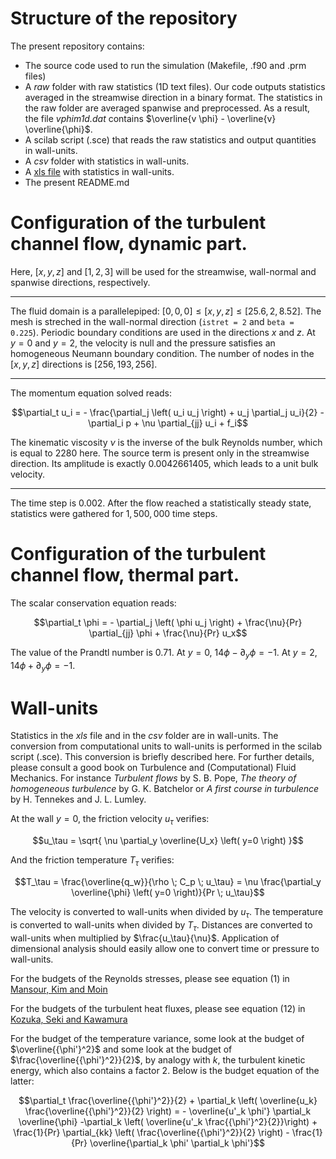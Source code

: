 # Structure of the repository

The present repository contains:

- The source code used to run the simulation (Makefile, .f90 and .prm files)
- A *raw* folder with raw statistics (1D text files). Our code outputs statistics averaged in the streamwise direction in a binary format. The statistics in the raw folder are averaged spanwise and preprocessed. As a result, the file *vphim1d.dat* contains $`\overline{v \phi} - \overline{v} \overline{\phi}`$.
- A scilab script (.sce) that reads the raw statistics and output quantities in wall-units.
- A *csv* folder with statistics in wall-units.
- A [xls file](/../raw/master/robin_14/robin_14.xls) with statistics in wall-units.
- The present README.md

# Configuration of the turbulent channel flow, dynamic part.

Here, $`[x,y,z]`$ and $`[1,2,3]`$ will be used for the streamwise, wall-normal and spanwise directions, respectively.

---

The fluid domain is a parallelepiped: $`[0,0,0] \leq [x,y,z] \leq [25.6, 2, 8.52]`$. The mesh is streched in the wall-normal direction (`istret = 2` and `beta = 0.225`). Periodic boundary conditions are used in the directions $`x`$ and $`z`$. At $`y=0`$ and $`y=2`$, the velocity is null and the pressure satisfies an homogeneous Neumann boundary condition. The number of nodes in the $`[x,y,z]`$ directions is $`[256, 193, 256]`$.

---

The momentum equation solved reads:
```math
\partial_t u_i = - \frac{\partial_j \left( u_i u_j \right) + u_j \partial_j u_i}{2} - \partial_i p + \nu \partial_{jj} u_i + f_i
```
The kinematic viscosity $`\nu`$ is the inverse of the bulk Reynolds number, which is equal to $`2280`$ here. The source term is present only in the streamwise direction. Its amplitude is exactly $`0.0042661405`$, which leads to a unit bulk velocity.

---

The time step is $`0.002`$. After the flow reached a statistically steady state, statistics were gathered for $`1,500,000`$ time steps.

# Configuration of the turbulent channel flow, thermal part.

The scalar conservation equation reads:
```math
\partial_t \phi = - \partial_j \left( \phi u_j \right) + \frac{\nu}{Pr} \partial_{jj} \phi + \frac{\nu}{Pr} u_x
```
The value of the Prandtl number is $`0.71`$. At $`y=0`$, $`14 \phi - \partial_y \phi = -1`$. At $`y=2`$, $`14 \phi + \partial_y \phi = -1`$.

# Wall-units

Statistics in the *xls* file and in the *csv* folder are in wall-units. The conversion from computational units to wall-units is performed in the scilab script (.sce). This conversion is briefly described here. For further details, please consult a good book on Turbulence and (Computational) Fluid Mechanics. For instance *Turbulent flows* by S. B. Pope, *The theory of homogeneous turbulence* by G. K. Batchelor or *A first course in turbulence* by H. Tennekes and J. L. Lumley.

At the wall $`y=0`$, the friction velocity $`u_\tau`$ verifies:
```math
u_\tau = \sqrt{ \nu \partial_y \overline{U_x} \left( y=0 \right) }
```

And the friction temperature $`T_\tau`$ verifies:
```math
T_\tau = \frac{\overline{q_w}}{\rho \; C_p \; u_\tau} = \nu \frac{\partial_y \overline{\phi} \left( y=0 \right)}{Pr \; u_\tau}
```

The velocity is converted to wall-units when divided by $`u_\tau`$. The temperature is converted to wall-units when divided by $`T_\tau`$. Distances are converted to wall-units when multiplied by $`\frac{u_\tau}{\nu}`$. Application of dimensional analysis should easily allow one to convert time or pressure to wall-units.

For the budgets of the Reynolds stresses, please see equation (1) in [Mansour, Kim and Moin](https://doi.org/10.1017/S0022112088002885)

For the budgets of the turbulent heat fluxes, please see equation (12) in [Kozuka, Seki and Kawamura](http://dx.doi.org/10.1016/j.ijheatfluidflow.2009.02.023)

For the budget of the temperature variance, some look at the budget of $`\overline{{\phi'}^2}`$ and some look at the budget of $`\frac{\overline{{\phi'}^2}}{2}`$, by analogy with $`k`$, the turbulent kinetic energy, which also contains a factor 2. Below is the budget equation of the latter:
```math
\partial_t \frac{\overline{{\phi'}^2}}{2} + \partial_k \left( \overline{u_k} \frac{\overline{{\phi'}^2}}{2} \right) = - \overline{u'_k \phi'} \partial_k \overline{\phi} -\partial_k \left( \overline{u'_k \frac{{\phi'}^2}{2}}\right) + \frac{1}{Pr} \partial_{kk} \left( \frac{\overline{{\phi'}^2}}{2} \right) - \frac{1}{Pr} \overline{\partial_k \phi' \partial_k \phi'}
```
